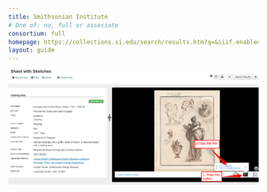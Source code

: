 ```yaml
---
title: Smithsonian Institute
# One of: no, full or associate
consortium: full
homepage: https://collections.si.edu/search/results.htm?q=&iiif.enabled=true
layout: guide
---
```


![Press the IIIF button then copy the view manifest button](smithsonian.png)
